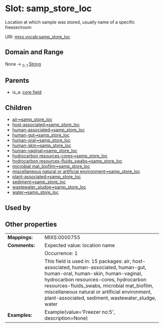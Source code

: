 
# Slot: samp_store_loc


Location at which sample was stored, usually name of a specific freezer/room

URI: [mixs.vocab:samp_store_loc](https://w3id.org/mixs/vocab/samp_store_loc)


## Domain and Range

None &#8594;  <sub>0..1</sub> [String](types/String.md)

## Parents

 *  is_a: [core field](core_field.md)

## Children

 *  [air➞samp_store_loc](air_samp_store_loc.md)
 *  [host-associated➞samp_store_loc](host_associated_samp_store_loc.md)
 *  [human-associated➞samp_store_loc](human_associated_samp_store_loc.md)
 *  [human-gut➞samp_store_loc](human_gut_samp_store_loc.md)
 *  [human-oral➞samp_store_loc](human_oral_samp_store_loc.md)
 *  [human-skin➞samp_store_loc](human_skin_samp_store_loc.md)
 *  [human-vaginal➞samp_store_loc](human_vaginal_samp_store_loc.md)
 *  [hydrocarbon resources-cores➞samp_store_loc](hydrocarbon_resources_cores_samp_store_loc.md)
 *  [hydrocarbon resources-fluids_swabs➞samp_store_loc](hydrocarbon_resources_fluids_swabs_samp_store_loc.md)
 *  [microbial mat_biofilm➞samp_store_loc](microbial_mat_biofilm_samp_store_loc.md)
 *  [miscellaneous natural or artificial environment➞samp_store_loc](miscellaneous_natural_or_artificial_environment_samp_store_loc.md)
 *  [plant-associated➞samp_store_loc](plant_associated_samp_store_loc.md)
 *  [sediment➞samp_store_loc](sediment_samp_store_loc.md)
 *  [wastewater_sludge➞samp_store_loc](wastewater_sludge_samp_store_loc.md)
 *  [water➞samp_store_loc](water_samp_store_loc.md)

## Used by


## Other properties

|  |  |  |
| --- | --- | --- |
| **Mappings:** | | MIXS:0000755 |
| **Comments:** | | Expected value: location name |
|  | | Occurrence: 1 |
|  | | This field is used in: 15 packages: air, host-associated, human-associated, human-gut, human-oral, human-skin, human-vaginal, hydrocarbon resources-cores, hydrocarbon resources-fluids_swabs, microbial mat_biofilm, miscellaneous natural or artificial environment, plant-associated, sediment, wastewater_sludge, water |
| **Examples:** | | Example(value='Freezer no:5', description=None) |

